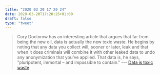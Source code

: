 ```yaml
---
title: "2020 03 20 17 20 24"
date: 2020-03-20T17:20:25+01:00
draft: false
type: "tweet"
---
```


> Cory Doctorow has an interesting article that argues that far from being the new oil, data is actually the new toxic waste. He begins by noting that any data you collect will, sooner or later, leak and that when it does criminals will combine it with other leaked data to undo any anonymization that you’ve applied. That data is, he says, "pluripotent, immortal – and impossible to contain." --- [Data is toxic waste](https://irreal.org/blog/?p=8741)
